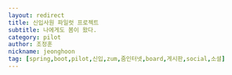 ```yaml
---
layout: redirect
title: 신입사원 파일럿 프로젝트
subtitle: 나에게도 봄이 왔다.
category: pilot
author: 조정훈
nickname: jeonghoon
tag: [spring,boot,pilot,신입,zum,줌인터넷,board,게시판,social,소셜]
---
```



<script>
  location.href="https://zuminternet.github.io/ZUM-Pilot-jeonghoon/";
</script>